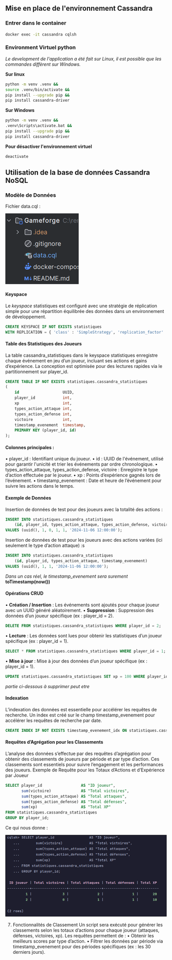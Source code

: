 ## Mise en place de l'environnement Cassandra

### Entrer dans le container

```bash
docker exec -it cassandra cqlsh
```

### Environment Virtuel python

*Le development de l'application a été fait sur Linux, il est possible que les commandes diffèrent sur Windows.*

**Sur linux**
```bash
python -m venv .venv &&
source .venv/bin/activate &&
pip install --upgrade pip &&
pip install cassandra-driver
```

**Sur Windows**
```bash
python -m venv .venv &&
.venv\Scripts\activate.bat &&
pip install --upgrade pip &&
pip install cassandra-driver
```

**Pour désactiver l'environnement virtuel**
```bash
deactivate
```

## Utilisation de la base de données Cassandra NoSQL

### Modèle de Données
   Fichier data.cql :

![modèle de données.png](Images/mod%C3%A8le%20de%20donn%C3%A9es.png)

#### Keyspace
Le *keyspace* statistiques est configuré avec une stratégie de réplication simple pour une répartition équilibrée des données dans un environnement de développement.

```sql
CREATE KEYSPACE IF NOT EXISTS statistiques 
WITH REPLICATION = { 'class' : 'SimpleStrategy', 'replication_factor' : 1 };
```

#### Table des Statistiques des Joueurs

La table cassandra_statistiques dans le keyspace statistiques enregistre chaque événement en jeu d’un joueur, incluant ses actions et gains d’expérience. La conception est optimisée pour des lectures rapides via le partitionnement sur player_id.

```sql
CREATE TABLE IF NOT EXISTS statistiques.cassandra_statistiques
(
    id                   UUID,
    player_id            int,
    xp                   int,
    types_action_attaque int,
    types_action_defense int,
    victoire             int,
    timestamp_evenement  timestamp,
    PRIMARY KEY (player_id, id)
);
```

#### Colonnes principales :

• player_id : Identifiant unique du joueur.
• id : UUID de l'événement, utilisé pour garantir l'unicité et trier les événements par ordre chronologique.
• types_action_attaque, types_action_defense, victoire : Enregistre le type d’action effectuée par le joueur.
• xp : Points d’expérience gagnés lors de l’événement.
• timestamp_evenement : Date et heure de l’événement pour suivre les actions dans le temps.

#### Exemple de Données

Insertion de données de test pour des joueurs avec la totalité des actions :

```sql
INSERT INTO statistiques.cassandra_statistiques
    (id, player_id, types_action_attaque, types_action_defense, victoire, timestamp_evenement)
VALUES (uuid(), 1, 0, 1, 1, '2024-11-06 12:00:00');
```

Insertion de données de test pour les joueurs avec des actions variées (ici seulement le type d’action attaque) :s
```sql
INSERT INTO statistiques.cassandra_statistiques
    (id, player_id, types_action_attaque, timestamp_evenement)
VALUES (uuid(), 1, 1, '2024-11-06 12:00:00');
```
*Dans un cas réel, le timestamp_evenement sera surement* **toTimestamp(now())**

#### Opérations CRUD
   • **Création / Insertion** : Les événements sont ajoutés pour chaque joueur avec un UUID généré aléatoirement.
   • **Suppression** : Suppression des données d’un joueur spécifique (ex : player_id = 2).
 ```sql
 DELETE FROM statistiques.cassandra_statistiques WHERE player_id = 2;
 ```

   • **Lecture** : Les données sont lues pour obtenir les statistiques d’un joueur spécifique (ex : player_id = 1).
  ```sql
  SELECT * FROM statistiques.cassandra_statistiques WHERE player_id = 1;
  ```

   • **Mise à jour** : Mise à jour des données d’un joueur spécifique (ex : player_id = 1).
 ```sql
 UPDATE statistiques.cassandra_statistiques SET xp = 100 WHERE player_id = 1;
 ```

*partie ci-dessous à supprimer peut etre*
#### Indexation
L’indexation des données est essentielle pour accélérer les requêtes de recherche. 
Un index est créé sur le champ timestamp_evenement pour accélérer les requêtes de recherche par date.

```sql
CREATE INDEX IF NOT EXISTS timestamp_evenement_idx ON statistiques.cassandra_statistiques (timestamp_evenement);
```

#### Requêtes d’Agrégation pour les Classements
L’analyse des données s’effectue par des requêtes d’agrégation pour obtenir des classements de joueurs par période et par type d’action. Ces classements sont essentiels pour suivre l’engagement et les performances des joueurs.
Exemple de Requête pour les Totaux d’Actions et d’Expérience par Joueur

```sql
SELECT player_id                 AS "ID joueur",
       sum(victoire)             AS "Total victoires",
       sum(types_action_attaque) AS "Total attaques",
       sum(types_action_defense) AS "Total défenses",
       sum(xp)                   AS "Total XP"
FROM statistiques.cassandra_statistiques
GROUP BY player_id;
```

Ce qui nous donne :

![img.png](Images/retour_moyenne.png)


7. Fonctionnalités de Classement
   Un script sera exécuté pour générer les classements selon les totaux d’actions pour chaque joueur (attaques, défenses, victoires, xp). Les requêtes permettent de :
   • Obtenir les meilleurs scores par type d’action.
   • Filtrer les données par période via timestamp_evenement pour des périodes spécifiques (ex : les 30 derniers jours).
